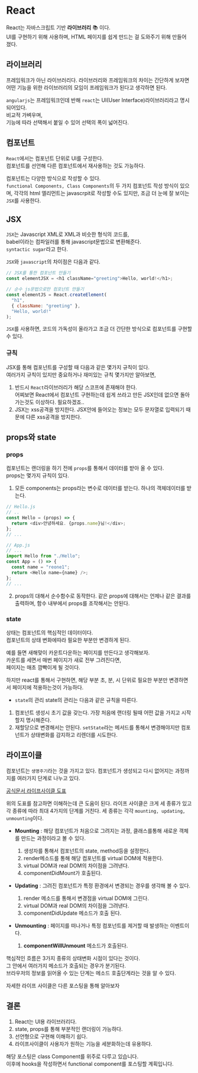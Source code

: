 # React

React는 자바스크립트 기반 **라이브러리** :books: 이다.  
UI를 구현하기 위해 사용하며, HTML 페이지를 쉽게 만드는 걸 도와주기 위해 만들어 졌다.

## 라이브러리

프레임워크가 아닌 라이브러리다.
라이브러리와 프레임워크의 차이는 간단하게 보자면 어떤 기능을 위한 라이브러리의 모임이 프레임워크가 된다고 생각하면 된다.

`angularjs`는 프레임워크인데 반해 `react`는 UI(User Interface)라이브러리라고 명시되어있다.  
비교적 가벼우며,  
기능에 따라 선택해서 붙일 수 있어 선택의 폭이 넓어진다.

## 컴포넌트

`React`에서는 컴포넌트 단위로 UI를 구성한다.  
컴포넌트를 선언해 다른 컴포넌트에서 재사용하는 것도 가능하다.

컴포넌트는 다양한 방식으로 작성할 수 있다.  
`functional Components, Class Components`의 두 가지 컴포넌트 작성 방식이 있으며,
각각의 html 엘리먼트는 javascrpit로 작성할 수도 있지만, 조금 더 눈에 잘 보이는 `JSX`를 사용한다.

## JSX

`JSX`는 Javascript XML로 XML과 비슷한 형식의 코드를,  
babel이라는 컴파일러를 통해 javascript문법으로 변환해준다.  
`syntactic sugar`라고 한다.

`JSX`와 `javascript`의 차이점은 다음과 같다.

```js
// JSX를 통한 컴포넌트 만들기
const elementJSX = <h1 className="greeting">Hello, world!</h1>;

// 순수 js문법으로만 컴포넌트 만들기
const elementJS = React.createElement(
  "h1",
  { className: "greeting" },
  "Hello, world!"
);
```

`JSX`를 사용하면, 코드의 가독성이 올라가고 조금 더 간단한 방식으로 컴포넌트를 구현할 수 있다.

### 규칙

JSX를 통해 컴포넌트를 구성할 때 다음과 같은 몇가지 규칙이 있다.  
여러가지 규칙이 있지만 중요하거나 재미있는 규칙 몇가지만 알아보면,

1. 반드시 `React`라이브러리가 해당 스코프에 존재해야 한다.  
   어찌보면 React에서 컴포넌트 구현하는데 쉽게 쓰라고 만든 JSX인데 없으면 돌아가는것도 이상하다. 필요하겠죠..
2. JSX는 xss공격을 방지한다.
   JSX안에 들어오는 정보는 모두 문자열로 입력되기 때문에 다른 xss공격을 방지한다.

## props와 state

### props

컴포넌트는 랜더링을 하기 전에 `props`를 통해서 데이터를 받아 올 수 있다.  
 props는 몇가지 규칙이 있다.

1.  모든 components는 props라는 변수로 데이터를 받는다. 하나의 객체데이터를 받는다.

```js
// Hello.js
// ..
const Hello = (props) => {
  return <div>안녕하세요. {props.name}님!</div>;
};
// ...

// App.js
// ...
import Hello from "./Hello";
const App = () => {
  const name = "reone1";
  return <Hello name={name} />;
};
// ...
```

2.  props의 대해서 순수함수로 동작한다.
    같은 props에 대해서는 언제나 같은 결과를 출력하며, 함수 내부에서 props를 조작해서는 안된다.

### state

상태는 컴포넌트의 핵심적인 데이터이다.  
 컴포넌트의 상태 변화에따라 필요한 부분만 변경하게 된다.

예를 들면 새해맞이 카운트다운하는 페이지를 만든다고 생각해보자.  
 카운트를 세면서 매번 페이지가 새로 전부 그려진다면,  
 페이지는 매초 깜빡이게 될 것이다.

하지만 react를 통해서 구현하면, 해당 부분 초, 분, 시 단위로 필요한 부분만 변경하면서 페이지에 적용하는것이 가능하다.

- `state`의 관리
  state의 관리는 다음과 같은 규칙을 따른다.

1.  컴포넌트 생성시 초기 값을 갖는다.
    가장 처음에 랜더링 될때 어떤 값을 가지고 시작할지 명시해준다.
2.  재할당으로 변경해서는 안된다.
    `setState`라는 메서드를 통해서 변경해야지만 컴포넌트가 상태변화를 감지하고 리렌더를 시도한다.

## 라이프이클

컴포넌트는 `생명주기`라는 것을 가지고 있다.
컴포넌트가 생성되고 다시 없어지는 과정까지를 여러가지 단계로 나누고 있다.

[공식문서 라이프사이클 도표](https://projects.wojtekmaj.pl/react-lifecycle-methods-diagram/)

위의 도표를 참고하면 이해하는데 큰 도움이 된다.
라이프 사이클은 크게 세 종류가 있고
각 종류에 따라 최대 4가지의 단계를 거친다.
세 종류는 각각 `mounting, updating, unmounting`이다.

- **Mounting** :
  해당 컴포넌트가 처음으로 그려지는 과정, 클래스를통해 새로운 객체를 만드는 과정이라고 볼 수 있다.

  1. 생성자를 통해서 컴포넌트의 state, method등을 설정한다.
  2. render메소드를 통해 해당 컴포넌트를 virtual DOM에 적용한다.
  3. virtual DOM과 real DOM의 차이점을 그려낸다.
  4. componentDidMount가 호출된다.

- **Updating** : 그려진 컴포넌트가 특정 환경에서 변경되는 경우를 생각해 볼 수 있다.

  1. render 메소드를 통해서 변경점을 virtual DOM에 그린다.
  2. virtual DOM과 real DOM의 차이점을 그려낸다.
  3. componentDidUpdate 메소드가 호출 된다.

- **Unmounting** : 페이지를 떠나거나 특정 컴포넌트를 제거할 때 발생하는 이벤트이다.

  1. **componentWillUnmount** 메소드가 호출된다.

핵심적인 흐름은 3가지 종류의 상태변화 시점이 있다는 것이다.  
그 안에서 여러가지 메소드가 호출되는 경우가 분기된다.  
브라우저의 정보를 읽어올 수 있는 단계는 메소드 호출단계라는 것을 알 수 있다.

자세한 라이프 사이클은 다른 포스팅을 통해 알아보자

## 결론

1. React는 UI용 라이브러리다.
2. state, props를 통해 부분적인 랜더링이 가능하다.
3. 선언형으로 구현해 이해하기 쉽다.
4. 라이프사이클이 사용자가 원하는 기능을 세분화하는데 유용하다.

해당 포스팅은 class Component를 위주로 다루고 있습니다.  
 이후에 hooks을 작성하면서 functional component를 포스팅할 계획입니다.
